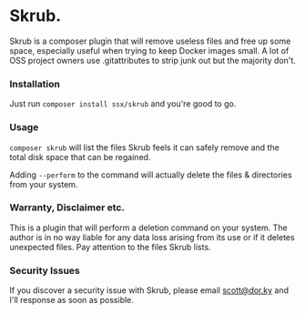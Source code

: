 # Skrub.

Skrub is a composer plugin that will remove useless files and free up some space, 
especially useful when trying to keep Docker images small. A lot of OSS project
owners use .gitattributes to strip junk out but the majority don't.


### Installation
Just run `composer install ssx/skrub` and you're good to go.


### Usage

`composer skrub` will list the files Skrub feels it can safely remove and the 
total disk space that can be regained.

Adding `--perform` to the command will actually delete the files &amp; 
directories from your system.


### Warranty, Disclaimer etc.

This is a plugin that will perform a deletion command on your system. The 
author is in no way liable for any data loss arising from its use or if it 
deletes unexpected files. Pay attention to the files Skrub lists.   


### Security Issues

If you discover a security issue with Skrub, please email scott@dor.ky and I'll
response as soon as possible.